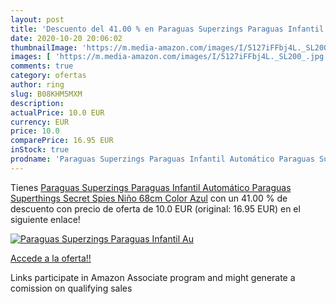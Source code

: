 ```yaml
---
layout: post
title: 'Descuento del 41.00 % en Paraguas Superzings Paraguas Infantil Au'
date: 2020-10-20 20:06:02
thumbnailImage: 'https://m.media-amazon.com/images/I/5127iFFbj4L._SL200_.jpg'
images: [ 'https://m.media-amazon.com/images/I/5127iFFbj4L._SL200_.jpg' ]
comments: true
category: ofertas
author: ring
slug: B08KHM5MXM
description:
actualPrice: 10.0 EUR
currency: EUR
price: 10.0
comparePrice: 16.95 EUR
inStock: true
prodname: 'Paraguas Superzings Paraguas Infantil Automático Paraguas Superthings Secret Spies Niño  68cm  Color Azul'
---
```


Tienes [Paraguas Superzings Paraguas Infantil Automático Paraguas Superthings Secret Spies Niño  68cm  Color Azul](https://www.amazon.es/dp/B08KHM5MXM/?tag=tolees-21) con un 41.00 % de descuento con precio de oferta de 10.0 EUR (original: 16.95 EUR) en el siguiente enlace!

[![Paraguas Superzings Paraguas Infantil Au](https://m.media-amazon.com/images/I/5127iFFbj4L._SL200_.jpg)](https://www.amazon.es/dp/B08KHM5MXM/?tag=tolees-21)

[Accede a la oferta!!](https://www.amazon.es/dp/B08KHM5MXM/?tag=tolees-21)

Links participate in Amazon Associate program and might generate a comission on qualifying sales


